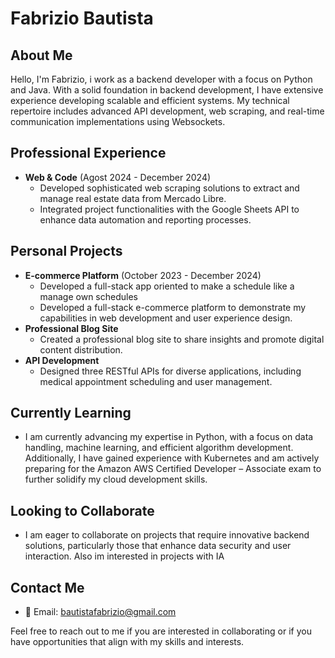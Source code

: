 # Fabrizio Bautista

## About Me

Hello, I'm Fabrizio, i work as a backend developer with a focus on Python and Java. With a solid foundation in backend development, I have extensive experience developing scalable and efficient systems. My technical repertoire includes advanced API development, web scraping, and real-time communication implementations using Websockets.

## Professional Experience

- **Web & Code** (Agost 2024 - December 2024)
  - Developed sophisticated web scraping solutions to extract and manage real estate data from Mercado Libre.
  - Integrated project functionalities with the Google Sheets API to enhance data automation and reporting processes.

## Personal Projects

- **E-commerce Platform** (October 2023 - December 2024)
  - Developed a full-stack app oriented to make a schedule like a manage own schedules   
  - Developed a full-stack e-commerce platform to demonstrate my capabilities in web development and user experience design.
- **Professional Blog Site**
  - Created a professional blog site to share insights and promote digital content distribution.
- **API Development**
  - Designed three RESTful APIs for diverse applications, including medical appointment scheduling and user management.

## Currently Learning

- I am currently advancing my expertise in Python, with a focus on data handling, machine learning, and efficient algorithm development. Additionally, I have gained experience with Kubernetes and am actively preparing for the Amazon AWS Certified Developer – Associate exam to further solidify my cloud development skills.

## Looking to Collaborate

- I am eager to collaborate on projects that require innovative backend solutions, particularly those that enhance data security and user interaction. Also im interested in projects with IA

## Contact Me

- 📧 Email: bautistafabrizio@gmail.com

Feel free to reach out to me if you are interested in collaborating or if you have opportunities that align with my skills and interests.
